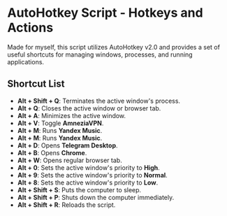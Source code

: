 # AutoHotkey Script - Hotkeys and Actions

Made for myself, this script utilizes AutoHotkey v2.0 and provides a set of useful shortcuts for managing windows, processes, and running applications.

## Shortcut List

- **Alt + Shift + Q**: Terminates the active window's process.
- **Alt + Q**: Closes the active window or browser tab.
- **Alt + A**: Minimizes the active window.
- **Alt + V**: Toggle **AmneziaVPN**.
- **Alt + M**: Runs **Yandex Music**.
- **Alt + M**: Runs **Yandex Music**.
- **Alt + D**: Opens **Telegram Desktop**.
- **Alt + B**: Opens **Chrome**.
- **Alt + W**: Opens regular browser tab.
- **Alt + 0**: Sets the active window's priority to **High**.
- **Alt + 9**: Sets the active window's priority to **Normal**.
- **Alt + 8**: Sets the active window's priority to **Low**.
- **Alt + Shift + S**: Puts the computer to sleep.
- **Alt + Shift + P**: Shuts down the computer immediately.
- **Alt + Shift + R**: Reloads the script.
